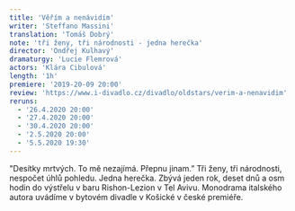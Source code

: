 ```yaml
---
title: 'Věřím a nenávidím'
writer: 'Steffano Massini'
translation: 'Tomáš Dobrý'
note: 'tři ženy, tři národnosti - jedna herečka'
director: 'Ondřej Kulhavý'
dramaturgy: 'Lucie Flemrová'
actors: 'Klára Cibulová'
length: '1h'
premiere: '2019-20-09 20:00'
review: 'https://www.i-divadlo.cz/divadlo/oldstars/verim-a-nenavidim'
reruns:
  - '26.4.2020 20:00'
  - '27.4.2020 20:00'
  - '30.4.2020 20:00'
  - '2.5.2020 20:00'
  - '5.5.2020 19:30'
---
```


"Desítky mrtvých. To mě nezajímá. Přepnu jinam.” Tři ženy, tři národnosti, nespočet úhlů pohledu. Jedna herečka. Zbývá jeden rok, deset dnů a osm hodin do výstřelu v baru Rishon-Lezion v Tel Avivu. Monodrama italského autora uvádíme v bytovém divadle v Košické v české premiéře.
